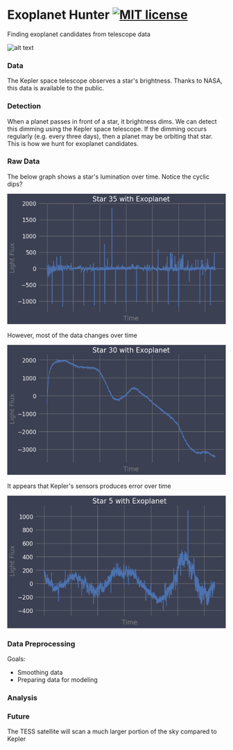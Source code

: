 # Exoplanet Hunter [![MIT license](http://img.shields.io/badge/license-MIT-brightgreen.svg)](http://opensource.org/licenses/MIT)
Finding exoplanet candidates from telescope data

![alt text](http://s1.ibtimes.com/sites/www.ibtimes.com/files/styles/embed/public/2018/03/15/kepler-space-telescope.jpg "Kepler Space Telescope")

### Data
The Kepler space telescope observes a star's brightness. Thanks to NASA, this data is available to the public.

### Detection
When a planet passes in front of a star, it brightness dims. We can detect this dimming using the Kepler space telescope. If the dimming occurs regularly (e.g. every three days), then a planet may be orbiting that star. This is how we hunt for exoplanet candidates.

### Raw Data
The below graph shows a star's lumination over time. Notice the cyclic dips?

![alt text](/images/exo35.png "Exoplanet")

However, most of the data changes over time

![alt text](/images/exo30.png "Exoplanet")

It appears that Kepler's sensors produces error over time

![alt text](/images/exo5.png "Exoplanet")

### Data Preprocessing
Goals:
* Smoothing data
* Preparing data for modeling

### Analysis
<In progress>

### Future
The TESS satellite will scan a much larger portion of the sky compared to Kepler